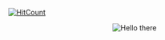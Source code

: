[![HitCount](http://hits.dwyl.com/s0ull3ss/s0ull3ss.svg)](http://hits.dwyl.com/s0ull3ss/s0ull3ss)

<p align="center">
  <img src="https://media.giphy.com/media/Nx0rz3jtxtEre/giphy.gif" alt="Hello there"/>
</p>
